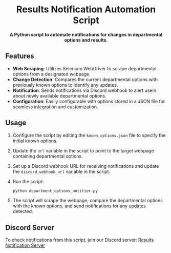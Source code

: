 <h1 align="center">Results Notification Automation Script</h1>

<p align="center">
  <strong>A Python script to automate notifications for changes in departmental options and results.</strong>
</p>

## Features

- **Web Scraping**: Utilizes Selenium WebDriver to scrape departmental options from a designated webpage.
- **Change Detection**: Compares the current departmental options with previously known options to identify any updates.
- **Notification**: Sends notifications via Discord webhook to alert users about newly available departmental options.
- **Configuration**: Easily configurable with options stored in a JSON file for seamless integration and customization.

## Usage

1. Configure the script by editing the `known_options.json` file to specify the initial known options.
2. Update the `url` variable in the script to point to the target webpage containing departmental options.
3. Set up a Discord webhook URL for receiving notifications and update the `discord_webhook_url` variable in the script.
4. Run the script:

   ```bash
   python department_options_notifier.py
   ```

5. The script will scrape the webpage, compare the departmental options with the known options, and send notifications for any updates detected.

## Discord Server

To check notifications from this script, join our Discord server: [Results Notification Server](https://discord.gg/cxPNyPe82C)


